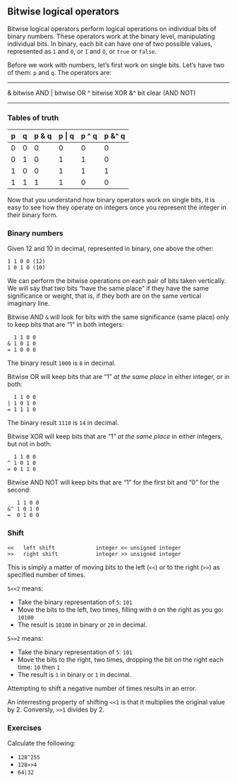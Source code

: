 ## Bitwise logical operators

Bitwise logical operators perform logical operations on individual bits of binary numbers. These operators work at the binary level, manipulating individual bits. In binary, each bit can have one of two possible values, represented as `1` and `0`, or `I` and `O`, or `true` or `false`.

Before we work with numbers, let’s first work on single bits. Let’s have two of them: `p` and `q`. The operators are:

--- --------------------
&    bitwise AND
|    bitwise OR
^    bitwise XOR
&^   bit clear (AND NOT)
--- --------------------

### Tables of truth

|  p  |  q  | p & q | p \| q | p ^ q | p &^ q |
|-----|-----|-------|--------|-------|--------|
|  0  |  0  |   0   |  0     |   0   |   0    |
|  0  |  1  |   0   |  1     |   1   |   0    |
|  1  |  0  |   0   |  1     |   1   |   1    |
|  1  |  1  |   1   |  1     |   0   |   0    |

Now that you understand how binary operators work on single bits, it is easy to see how they operate on integers once you represent the integer in their binary form.

### Binary numbers

Given 12 and 10 in decimal, represented in binary, one above the other:

```
1 1 0 0 (12)
1 0 1 0 (10)
```

We can perform the bitwise operations on each pair of bits taken vertically. We will say that two bits “have the same place” if they have the same significance or weight, that is, if they both are on the same vertical imaginary line.

Bitwise AND `&` will look for bits with the same significance (same place) only to keep bits that are “1” in both integers:

```
  1 1 0 0
& 1 0 1 0
= 1 0 0 0
```

The binary result `1000` is `8` in decimal.

Bitwise OR will keep bits that are “1” *at the same place* in either integer, or in both:

```
  1 1 0 0
| 1 0 1 0
= 1 1 1 0
```

The binary result `1110` is `14` in decimal.

Bitwise XOR will keep bits that are “1” *at the same place* in either integers, but not in both:

```
  1 1 0 0
^ 1 0 1 0
= 0 1 1 0
```

Bitwise AND NOT will keep bits that are “1” for the first bit and “0” for the second:

```
   1 1 0 0
&^ 1 0 1 0
=  0 1 0 0
```

### Shift

```
<<   left shift             integer << unsigned integer
>>   right shift            integer >> unsigned integer
```

This is simply a matter of moving bits to the left (`<<`) or to the right (`>>`) as specified number of times.

`5<<2` means:

* Take the binary representation of `5`: `101`
* Move the bits to the left, two times, filling with `0` on the right as you go: `10100`
* The result is `10100` in binary or `20` in decimal.

`5>>2` means:

* Take the binary representation of `5`: `101`
* Move the bits to the right, two times, dropping the bit on the right each time: `10` then `1`
* The result is `1` in binary or `1` in decimal.

Attempting to shift a negative number of times results in an error.

An interresting property of shifting `<<1` is that it multiplies the original value by 2. Conversly, `>>1` divides by 2.

### Exercises

Calculate the following:

- `128^255`
- `128>>4`
- `64|32`

